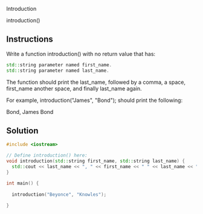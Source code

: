 Introduction

introduction()

## Instructions

Write a function introduction() with no return value that has:
```c++
std::string parameter named first_name.
std::string parameter named last_name.
```
The function should print the last_name, followed by a comma, a space, first_name another space, and finally last_name again.

For example, introduction("James", "Bond"); should print the following:

Bond, James Bond

## Solution
```c++
#include <iostream>

// Define introduction() here:
void introduction(std::string first_name, std::string last_name) {
  std::cout << last_name << ", " << first_name << " " << last_name << "\n";
}

int main() {
  
  introduction("Beyonce", "Knowles");
  
}
```
